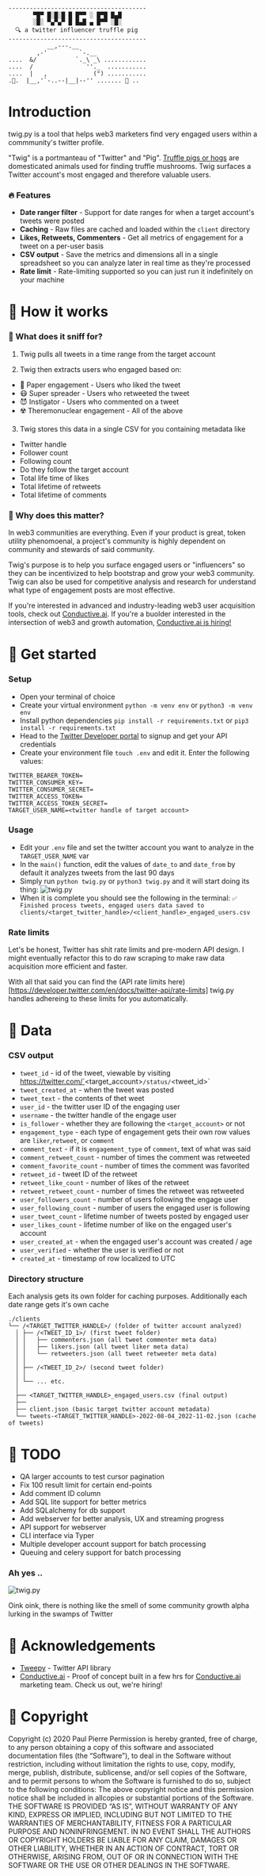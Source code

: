 ```
---------------------------------------
       ▀█▀ █░█░█ █ █▀▀ ░ █▀█ █▄█
       ░█░ ▀▄▀▄▀ █ █▄█ ▄ █▀▀ ░█░
  🔍 a twitter influencer truffle pig
---------------------------------------
           __,---.__   
        ,-'         `-.__ 
....  &/           `._\ _\ ............
....  /               ''._  ...........
....  |   ,             (") ...........
.💩.  |__,'`-..--|__|--'' ....... 💎 ..
```

# Introduction

twig.py is a tool that helps web3 marketers find very engaged users within a commmunity's twitter profile.

"Twig" is a portmanteau of "Twitter" and "Pig". [Truffle pigs or hogs](https://en.wikipedia.org/wiki/Truffle_hog) are domesticated animals used for finding truffle mushrooms. Twig surfaces a Twitter account's most engaged and therefore valuable users.

### 🔥 Features
- **Date ranger filter** - Support for date ranges for when a target account's tweets were posted
- **Caching** - Raw files are cached and loaded within the `client` directory
- **Likes, Retweets, Commenters** - Get all metrics of engagement for a tweet on a per-user basis
- **CSV output** - Save the metrics and dimensions all in a single spreadsheet so you can analyze later in real time as they're processed
- **Rate limit** - Rate-limiting supported so you can just run it indefinitely on your machine


# 📝 How it works

### 🔎 What does it sniff for?

1. Twig pulls all tweets in a time range from the target account
   
2. Twig then extracts users who engaged based on:
  - 🧻 Paper engagement - Users who liked the tweet
  - 😷 Super spreader - Users who retweeted the tweet
  - 😈 Instigator - Users who commented on a tweet
  - ☢️ Theremonuclear engagement - All of the above

3. Twig stores this data in a single CSV for you containing metadata like
  - Twitter handle
  - Follower count
  - Following count
  - Do they follow the target account
  - Total life time of likes
  - Total lifetime of retweets
  - Total lifetime of comments

### 🤷 Why does this matter?
In web3 communities are everything. Even if your product is great, token utility phenomoenal, a project's community is highly dependent on community and stewards of said community.

Twig's purpose is to help you surface engaged users or "influencers" so they can be incentivized to help bootstrap and grow your web3 community. Twig can also be used for competitive analysis and research for understand what type of engagement posts are most effective.

If you're interested in advanced and industry-leading web3 user acquisition tools, check out [Conductive.ai](https://conductive.ai). If you're a buolder interested in the intersection of web3 and growth automation, [Conductive.ai is hiring!](https://hk.linkedin.com/company/conductiveai)

# 📝 Get started

### Setup
- Open your terminal of choice
- Create your virtual environment `python -m venv env` or `python3 -m venv env` 
- Install python dependencies `pip install -r requirements.txt` or `pip3 install -r requirements.txt`
- Head to the [Twitter Developer portal](https://developer.twitter.com/en/portal/dashboard) to signup and get your API credentials
- Create your environment file `touch .env` and edit it. Enter the following values:
```
TWITTER_BEARER_TOKEN=
TWITTER_CONSUMER_KEY=
TWITTER_CONSUMER_SECRET=
TWITTER_ACCESS_TOKEN=
TWITTER_ACCESS_TOKEN_SECRET=
TARGET_USER_NAME=<twitter handle of target account>
```
### Usage
- Edit your `.env` file and set the twitter account you want to analyze in the `TARGET_USER_NAME` var
- In the `main()` function, edit the values of `date_to` and `date_from` by default it analyzes tweets from the last 90 days
- Simply run `python twig.py` or `python3 twig.py` and it will start doing its thing:
![twig.py](https://github.com/paulpierre/twig/blob/main/img/twig.png?raw=true)
- When it is complete you should see the following in the terminal:
`✅ Finished process tweets, engaged users data saved to clients/<target_twitter_handle>/<client_handle>_engaged_users.csv`

### Rate limits
Let's be honest, Twitter has shit rate limits and pre-modern API design. I might eventually refactor this to do raw scraping to make raw data acquisition more efficient and faster.

With all that said you can find the (API rate limits here)[https://developer.twitter.com/en/docs/twitter-api/rate-limits] twig.py handles adhereing to these limits for you automatically.

# 📝 Data

### CSV output
- `tweet_id` - id of the tweet, viewable by visiting https://twitter.com/`<target_account>`/status/`<tweet_id>`
- `tweet_created_at` - when the tweet was posted
- `tweet_text` - the contents of thet weet
- `user_id` - the twitter user ID of the engaging user
- `username` - the twitter handle of the engage user
- `is_follower` - whether they are following the `<target_account>` or not
- `engagement_type` - each type of engagement gets their own row values are `liker`,`retweet`, or `comment`
- `comment_text` - if it is `engagement_type` of `comment`, text of what was said
- `comment_retweet_count` - number of times the comment was retweeted
- `comment_favorite_count` - number of times the comment was favorited
- `retweet_id` - tweet ID of the retweet
- `retweet_like_count` - number of likes of the retweet
- `retweet_retweet_count` - number of times the retweet was retweeted
- `user_followers_count` - number of users following the engage user
- `user_following_count` - number of users the engaged user is following
- `user_tweet_count` - lifetime number of tweets posted by engaged user
- `user_likes_count` - lifetime number of like on the engaged user's account
- `user_created_at` - when the engaged user's account was created / age
- `user_verified` - whether the user is verified or not
- `created_at` - timestamp of row localized to UTC
### Directory structure

Each analysis gets its own folder for caching purposes. Additionally each date range gets it's own cache

```
./clients
└── /<TARGET_TWITTER_HANDLE>/ (folder of twitter account analyzed)
  │ ├── /<TWEET_ID_1>/ (first tweet folder)
  │ │   ├── commenters.json (all tweet commenter meta data)
  │ │   ├── likers.json (all tweet liker meta data)
  │ │   └── retweeters.json (all tweet retweeter meta data)
  │ │
  │ ├── /<TWEET_ID_2>/ (second tweet folder)
  │ │
  │ └── ... etc.
  │
  ├── <TARGET_TWITTER_HANDLE>_engaged_users.csv (final output)
  ├──
  ├── client.json (basic target twitter account metadata)
  └── tweets-<TARGET_TWITTER_HANDLE>-2022-08-04_2022-11-02.json (cache of tweets)
```

# 📝 TODO
- QA larger accounts to test cursor pagination
- Fix 100 result limit for certain end-points
- Add comment ID column
- Add SQL lite support for better metrics
- Add SQLalchemy for db support
- Add webserver for better analysis, UX and streaming progress
- API support for webserver
- CLI interface via Typer
- Multiple developer account support for batch processing
- Queuing and celery support for batch processing

### Ah yes ..
![twig.py](https://media1.giphy.com/media/eP4zLawRGHJWt5ailn/giphy.gif?cid=ecf05e475zfqzn8erlr60p4bqv0ikof2sco7bnsbj7nwu2ut&rid=giphy.gif&ct=g)

Oink oink, there is nothing like the smell of some community growth alpha lurking in the swamps of Twitter

# 📝 Acknowledgements
- [Tweepy](https://www.tweepy.org/) - Twitter API library
- [Conductive.ai](https://conductive.ai/) - Proof of concept built in a few hrs for [Conductive.ai](https://conductive.ai/) marketing team. Check us out, we're hiring!


# 📝 Copyright
Copyright (c) 2020 Paul Pierre Permission is hereby granted, free of charge, to any person obtaining a copy of this software and associated documentation files (the “Software”), to deal in the Software without restriction, including without limitation the rights to use, copy, modify, merge, publish, distribute, sublicense, and/or sell copies of the Software, and to permit persons to whom the Software is furnished to do so, subject to the following conditions: The above copyright notice and this permission notice shall be included in allcopies or substantial portions of the Software. THE SOFTWARE IS PROVIDED “AS IS”, WITHOUT WARRANTY OF ANY KIND, EXPRESS OR IMPLIED, INCLUDING BUT NOT LIMITED TO THE WARRANTIES OF MERCHANTABILITY, FITNESS FOR A PARTICULAR PURPOSE AND NONINFRINGEMENT. IN NO EVENT SHALL THE AUTHORS OR COPYRIGHT HOLDERS BE LIABLE FOR ANY CLAIM, DAMAGES OR OTHER LIABILITY, WHETHER IN AN ACTION OF CONTRACT, TORT OR OTHERWISE, ARISING FROM, OUT OF OR IN CONNECTION WITH THE SOFTWARE OR THE USE OR OTHER DEALINGS IN THE SOFTWARE.